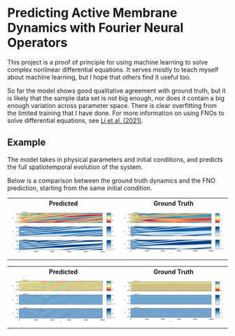 # Predicting Active Membrane Dynamics with Fourier Neural Operators

This project is a proof of principle for using machine learning to solve complex nonlinear differential equations. It serves mostly to teach myself about machine learning, but I hope that others find it useful too. 

So far the model shows good qualitative agreement with ground truth, but it is likely that the sample data set is not big enough, nor does it contain a big enough variation across parameter space. There is clear overfitting from the limited training that I have done. For more information on using FNOs to solve differential equations, see [Li et al. (2021)](https://arxiv.org/abs/2010.08895). 

## Example
The model takes in physical parameters and initial conditions, and predicts the full spatiotemporal evolution of the system.

Below is a comparison between the ground truth dynamics and the FNO prediction, starting from the same initial condition.

<table>
  <tr>
    <th>Predicted</th>
    <th>Ground Truth</th>
  </tr>
  <tr>
    <td><img src="example_figs/kym_pred_0.08.png" width="500"/></td>
    <td><img src="example_figs/kym_true_0.08.png" width="500"/></td>
  </tr>
</table>

<table>
  <tr>
    <th>Predicted</th>
    <th>Ground Truth</th>
  </tr>
  <tr>
    <td><img src="example_figs/kym_pred_0.43.png" width="450"/></td>
    <td><img src="example_figs/kym_true_0.43.png" width="450"/></td>
  </tr>
</table>
